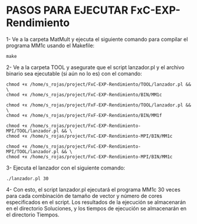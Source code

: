 # PASOS PARA EJECUTAR FxC-EXP-Rendimiento

1- Ve a la carpeta MatMult y ejecuta el siguiente comando para compilar el programa MM1c usando el Makefile:
```console
make
```

2- Ve a la carpeta TOOL y asegurate que el script lanzador.pl y el archivo binario sea ejecutable (si aún no lo es) con el comando:
```console
chmod +x /home/s_rojas/project/FxC-EXP-Rendimiento/TOOL/lanzador.pl && \
chmod +x /home/s_rojas/project/FxC-EXP-Rendimiento/BIN/MM1c

chmod +x /home/s_rojas/project/FxF-EXP-Rendimiento/TOOL/lanzador.pl && \
chmod +x /home/s_rojas/project/FxF-EXP-Rendimiento/BIN/MM1f

chmod +x /home/s_rojas/project/FxC-EXP-Rendimiento-MPI/TOOL/lanzador.pl && \
chmod +x /home/s_rojas/project/FxC-EXP-Rendimiento-MPI/BIN/MM1c

chmod +x /home/s_rojas/project/FxC-EXP-Rendimiento-MPI/TOOL/lanzador.pl && \
chmod +x /home/s_rojas/project/FxC-EXP-Rendimiento-MPI/BIN/MM1c
```
3- Ejecuta el lanzador con el siguiente comando:
```console
./lanzador.pl 30
```
4- Con esto, el script lanzador.pl ejecutará el programa MM1c 30 veces para cada combinación de tamaño de vector y número de cores especificados en el script. Los resultados de la ejecución se almacenarán en el directorio Soluciones, y los tiempos de ejecución se almacenarán en el directorio Tiempos.